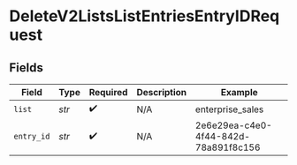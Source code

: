 # DeleteV2ListsListEntriesEntryIDRequest


## Fields

| Field                                | Type                                 | Required                             | Description                          | Example                              |
| ------------------------------------ | ------------------------------------ | ------------------------------------ | ------------------------------------ | ------------------------------------ |
| `list`                               | *str*                                | :heavy_check_mark:                   | N/A                                  | enterprise_sales                     |
| `entry_id`                           | *str*                                | :heavy_check_mark:                   | N/A                                  | 2e6e29ea-c4e0-4f44-842d-78a891f8c156 |